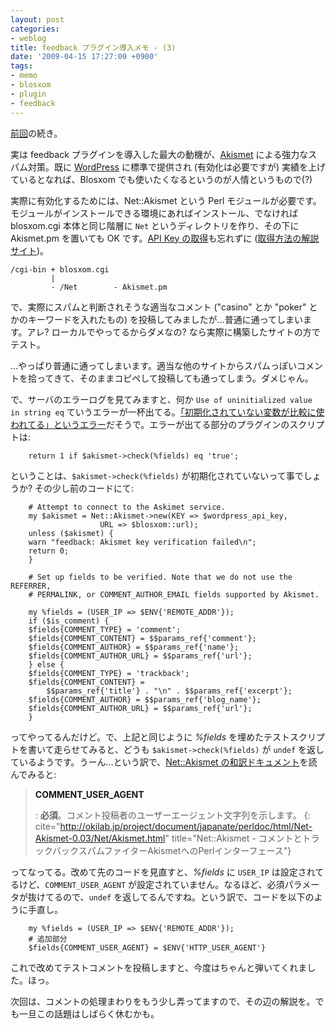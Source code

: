 ```yaml
---
layout: post
categories:
- weblog
title: feedback プラグイン導入メモ - (3)
date: '2009-04-15 17:27:00 +0900'
tags:
- memo
- blosxom
- plugin
- feedback
---
```

[前回](/weblog/200904131805/ "feedback プラグイン導入メモ - (2)")の続き。

実は feedback プラグインを導入した最大の動機が、[Akismet][1] による強力なスパム対策。既に [WordPress][2] に標準で提供され (有効化は必要ですが) 実績を上げているとなれば、Blosxom でも使いたくなるというのが人情というもので(?)

実際に有効化するためには、Net::Akismet という Perl モジュールが必要です。モジュールがインストールできる環境にあればインストール、でなければ blosxom.cgi 本体と同じ階層に `Net` というディレクトリを作り、その下に Akismet.pm を置いても OK です。[API Key の取得][3]も忘れずに ([取得方法の解説サイト][4])。

    /cgi-bin + blosxom.cgi
             |
             - /Net        - Akismet.pm

で、実際にスパムと判断されそうな適当なコメント ("casino" とか "poker" とかのキーワードを入れたもの) を投稿してみましたが…普通に通ってしまいます。アレ? ローカルでやってるからダメなの? なら実際に構築したサイトの方でテスト。

…やっぱり普通に通ってしまいます。適当な他のサイトからスパムっぽいコメントを拾ってきて、そのままコピペして投稿しても通ってしまう。ダメじゃん。

で、サーバのエラーログを見てみますと、何か `Use of uninitialized value in string eq` ていうエラーが一杯出てる。[「初期化されていない変数が比較に使われてる」というエラー][5]だそうで。エラーが出てる部分のプラグインのスクリプトは:

        return 1 if $akismet->check(%fields) eq 'true';

ということは、`$akismet->check(%fields)` が初期化されていないって事でしょうか? その少し前のコードにて:

        # Attempt to connect to the Askimet service.
        my $akismet = Net::Akismet->new(KEY => $wordpress_api_key,
                        URL => $blosxom::url);
        unless ($akismet) {
        warn "feedback: Akismet key verification failed\n";
        return 0;
        }
    
        # Set up fields to be verified. Note that we do not use the REFERRER,
        # PERMALINK, or COMMENT_AUTHOR_EMAIL fields supported by Akismet.
    
        my %fields = (USER_IP => $ENV{'REMOTE_ADDR'});
        if ($is_comment) {
        $fields{COMMENT_TYPE} = 'comment';
        $fields{COMMENT_CONTENT} = $$params_ref{'comment'};
        $fields{COMMENT_AUTHOR} = $$params_ref{'name'};
        $fields{COMMENT_AUTHOR_URL} = $$params_ref{'url'};
        } else {
        $fields{COMMENT_TYPE} = 'trackback';
        $fields{COMMENT_CONTENT} =
            $$params_ref{'title'} . "\n" . $$params_ref{'excerpt'};
        $fields{COMMENT_AUTHOR} = $$params_ref{'blog_name'};
        $fields{COMMENT_AUTHOR_URL} = $$params_ref{'url'};
        }

ってやってるんだけど。で、上記と同じように <var>%fields</var> を埋めたテストスクリプトを書いて走らせてみると、どうも `$akismet->check(%fields)` が `undef` を返しているようです。うーん…という訳で、[Net::Akismet の和訳ドキュメント][6]を読んでみると:

> **<a name="item_comment_user_agent">COMMENT\_USER\_AGENT</a>**
> 
> : **必須**。コメント投稿者のユーザーエージェント文字列を示します。
{: cite="http://okilab.jp/project/document/japanate/perldoc/html/Net-Akismet-0.03/Net/Akismet.html" title="Net::Akismet - コメントとトラックバックスパムファイターAkismetへのPerlインターフェース"}

ってなってる。改めて先のコードを見直すと、<var>%fields</var> に `USER_IP` は設定されてるけど、`COMMENT_USER_AGENT` が設定されていません。なるほど、必須パラメータが抜けてるので、`undef` を返してるんですね。という訳で、コードを以下のように手直し。

        my %fields = (USER_IP => $ENV{'REMOTE_ADDR'});
        # 追加部分
        $fields{COMMENT_USER_AGENT} = $ENV{'HTTP_USER_AGENT'}

これで改めてテストコメントを投稿しますと、今度はちゃんと弾いてくれました。ほっ。

次回は、コメントの処理まわりをもう少し弄ってますので、その辺の解説を。でも一旦この話題はしばらく休むかも。



[1]: http://akismet.com/ "Stop Comment Spam and Trackback Spam &#171; Akismet"
[2]: http://wordpress.org/ "WordPress &#8250; Blog Tool and Publishing Platform"
[3]: http://en.wordpress.com/api-keys/ "API Keys &#171; WordPress.com"
[4]: http://www.muzin.org/wp/wp-customize/api-key_38/ "muzin &#187; Wordpress - API keyの取得"
[5]: http://www.ksknet.net/perl/use_of_uninitia.html "Use of uninitialized value in string eq"
[6]: http://okilab.jp/project/document/japanate/perldoc/html/Net-Akismet-0.03/Net/Akismet.html "Net::Akismet - コメントとトラックバックスパムファイターAkismetへのPerlインターフェース"
